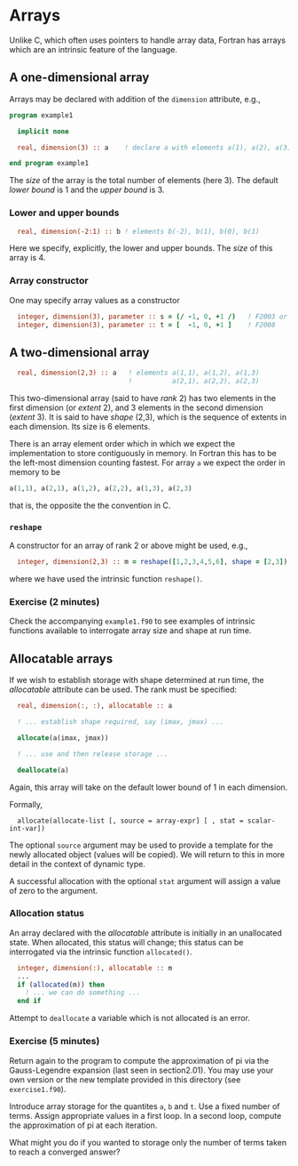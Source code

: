 # Arrays

Unlike C, which often uses pointers to handle array data, Fortran has arrays
which are an intrinsic feature of the language.

## A one-dimensional array

Arrays may be declared with addition of the `dimension` attribute, e.g.,
```fortran
program example1

  implicit none

  real, dimension(3) :: a    ! declare a with elements a(1), a(2), a(3)

end program example1
```
The _size_ of the array is the total number of elements (here 3).
The default _lower bound_ is 1 and the _upper bound_ is 3.


### Lower and upper bounds
```fortran
  real, dimension(-2:1) :: b ! elements b(-2), b(1), b(0), b(1)
```
Here we specify, explicitly, the lower and upper bounds. The
_size_ of this array is 4.


### Array constructor

One may specify array values as a constructor
```fortran
  integer, dimension(3), parameter :: s = (/ -1, 0, +1 /)   ! F2003 or
  integer, dimension(3), parameter :: t = [  -1, 0, +1 ]    ! F2008
```

## A two-dimensional array
```fortran
  real, dimension(2,3) :: a   ! elements a(1,1), a(1,2), a(1,3)
                              !          a(2,1), a(2,2), a(2,3)
```
This two-dimensional array (said to have _rank_ 2) has two elements
in the first dimension (or _extent_ 2), and 3 elements in the second
dimension (_extent_ 3). It is said to have _shape_ (2,3), which is
the sequence of extents in each dimension. Its size is 6 elements.

There is an array element order which in which we expect the implementation
to store contiguously in memory. In Fortran this has to be the left-most
dimension counting fastest. For array `a` we expect the order in
memory to be
```fortran
a(1,1), a(2,1), a(1,2), a(2,2), a(1,3), a(2,3)
```
that is, the opposite the the convention in C.

### `reshape`

A constructor for an array of rank 2 or above might be used, e.g.,
```fortran
  integer, dimension(2,3) :: m = reshape([1,2,3,4,5,6], shape = [2,3])
```
where we have used the intrinsic function `reshape()`.

### Exercise (2 minutes)

Check the accompanying `example1.f90` to see examples of intrinsic functions
available to interrogate array size and shape at run time.


## Allocatable arrays

If we wish to establish storage with shape determined at run time,
the _allocatable_ attribute can be used. The rank must be specified:
```fortran
  real, dimension(:, :), allocatable :: a

  ! ... establish shape required, say (imax, jmax) ...

  allocate(a(imax, jmax))

  ! ... use and then release storage ...

  deallocate(a)
```
Again, this array will take on the default lower bound of 1 in each
dimension.

Formally,
```
  allocate(allocate-list [, source = array-expr] [ , stat = scalar-int-var])
```
The optional `source` argument may be used to provide a template for
the newly allocated object (values will be copied). We will return to
this in more detail in the context of dynamic type.

A successful allocation with the optional `stat` argument will assign a
value of zero to the argument.

### Allocation status

An array declared with the _allocatable_ attribute is initially in
an unallocated state. When allocated, this status will change; this
status can be interrogated via the intrinsic function `allocated()`.
```fortran
  integer, dimension(:), allocatable :: m
  ...
  if (allocated(m)) then
    ! ... we can do something ...
  end if
```
Attempt to `deallocate` a variable which is not allocated is an error.


### Exercise (5 minutes)

Return again to the program to compute the approximation of pi via
the Gauss-Legendre expansion (last seen in section2.01). You may use
your own version or the new template provided in this directory
(see `exercise1.f90`).

Introduce array storage for the quantites `a`, `b` and `t`. Use a
fixed number of terms. Assign appropriate values in a first loop.
In a second loop, compute the approximation of pi at each iteration.

What might you do if you wanted to storage only the number of terms
taken to reach a converged answer?
